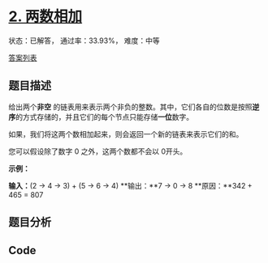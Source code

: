 # [2. 两数相加](https://leetcode-cn.com/problems/add-two-numbers)

状态：已解答， 通过率：33.93%， 难度：中等

[答案列表](Solutions/answer_list.md)

## 题目描述
给出两个**非空** 的链表用来表示两个非负的整数。其中，它们各自的位数是按照**逆序**的方式存储的，并且它们的每个节点只能存储**一位**数字。

如果，我们将这两个数相加起来，则会返回一个新的链表来表示它们的和。

您可以假设除了数字 0 之外，这两个数都不会以 0开头。

**示例：**


**输入：**(2 -> 4 -> 3) + (5 -> 6 -> 4)
**输出：**7 -> 0 -> 8
**原因：**342 + 465 = 807




## 题目分析


## Code

